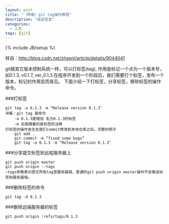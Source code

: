 ```yaml
---
layout: post
title: "（转载）git tag操作教程"
description: "描述信息"
categories:
  - 工具
tags: [git]
---
```

{% include JB/setup %}

转自：http://blog.csdn.net/zhsenl/article/details/9044041

git跟其它版本控制系统一样，可以打标签(tag), 作用是标记一个点为一个版本号，如0.1.3, v0.1.7, ver_0.1.3.在程序开发到一个阶段后，我们需要打个标签，发布一个版本，标记的作用显而易见。
下面介绍一下打标签，分享标签，移除标签的操作命令。

###打标签

    git tag -a 0.1.3 -m “Release version 0.1.3″
    详解：git tag 是命令
        -a 0.1.3是增加 名为0.1.3的标签
        -m 后面跟着的是标签的注释
    打标签的操作发生在我们commit修改到本地仓库之后。完整的例子
        git add .
        git commit -m “fixed some bugs”
        git tag -a 0.1.3 -m “Release version 0.1.3″

###分享提交标签到远程服务器上
    
    git push origin master
    git push origin --tags
    –tags参数表示提交所有tag至服务器端，普通的git push origin master操作不会推送标签到服务器端。


###删除标签的命令
    
    git tag -d 0.1.3

###删除远端服务器的标签
    
    git push origin :refs/tags/0.1.3

